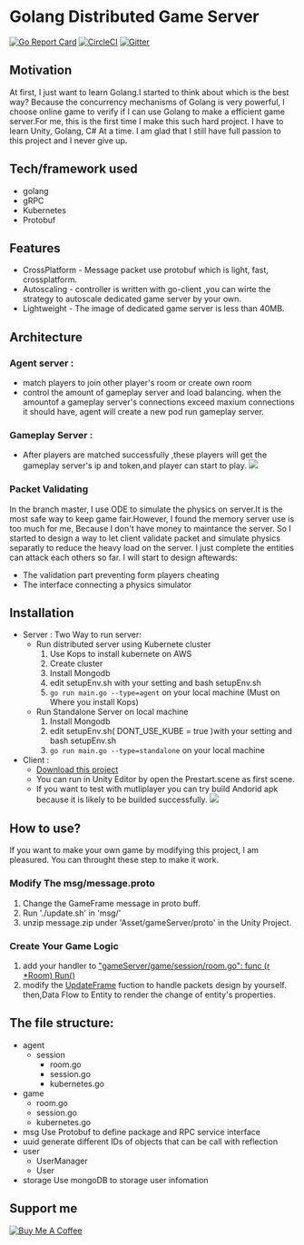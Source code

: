 # Golang Distributed Game Server
[![Go Report Card](https://goreportcard.com/badge/github.com/daniel840829/Distributed-Golang-Game-Server)](https://goreportcard.com/report/github.com/daniel840829/Distributed-Golang-Game-Server)
[![CircleCI](https://circleci.com/gh/daniel840829/Distributed-Golang-Game-Server.svg?style=svg)](https://circleci.com/gh/daniel840829/Distributed-Golang-Game-Server)
[![Gitter](https://badges.gitter.im/daniel840829/Distributed-Golang-Game-Server.svg)](https://gitter.im/daniel840829/Distributed-Golang-Game-Server?utm_source=badge&utm_medium=badge&utm_campaign=pr-badge)
## Motivation
At first, I just want to learn Golang.I started to think about which is the best way?
Because the concurrency mechanisms of Golang is very powerful, I choose online game to verify if I can use Golang to make a efficient game server.For me, this is the first time I make this such hard project. I have to learn Unity, Golang, C# At a time. I am glad that I still have full passion to this project and I never give up.
## Tech/framework used
- golang
- gRPC
- Kubernetes
- Protobuf
## Features
- CrossPlatform - Message packet use protobuf which is light, fast, crossplatform. 
- Autoscaling - controller is written with go-client ,you can wirte the strategy to autoscale dedicated game server by your own.
- Lightweight - The image of dedicated game server is less than 40MB.
## Architecture
### Agent server : 
  - match players to join other player's room or create own room
  - control the amount of gameplay server and load balancing. when the amountof a gameplay server's connections exceed maxium connections it should have, agent will create a new pod run gameplay server.
### Gameplay Server :
  - After players are matched successfully ,these players will get the gameplay server's ip and token,and player can start to play.
  ![](https://github.com/daniel840829/gameServer/blob/kubernete-intergration/Golang%20Game%20ServerArchitecture.png?raw=true)
### Packet Validating 
In the branch master, I use ODE to simulate the physics on server.It is the most safe way to keep game fair.However, I found the memory server use is too much for me, Because I don't have money to maintance the server. So I started to design a way to let client validate packet and simulate physics separatly to reduce the heavy load on the server. I just complete the entities can attack each others so far. I will start to design aftewards:
  - The validation part preventing form players cheating 
  - The interface connecting a physics simulator
## Installation
- Server :
Two Way to run server:
  - Run distributed server using Kubernete cluster
    1. Use Kops to install kubernete on AWS
    2. Create cluster
    3. Install Mongodb 
    4. edit setupEnv.sh with your setting and bash setupEnv.sh
    4. ```go run main.go --type=agent``` on your local machine (Must on Where you install Kops)
  - Run Standalone Server on local machine
    1. Install Mongodb 
    3. edit setupEnv.sh( DONT_USE_KUBE = true )with your setting and bash setupEnv.sh
    2. ```go run main.go --type=standalone``` on your local machine
- Client :
  - [Download this project](https://github.com/daniel840829/Tank-Online) 
  - You can run in Unity Editor by open the Prestart.scene as first scene.
  - If you want to test with mutliplayer you can try build Andorid apk because it is likely to be builded successfully.
  ![](https://media.giphy.com/media/ftdlle6pOE6Y8w5bho/giphy.gif)
## How to use?
If you want to make your own game by modifying this project, I am pleasured.
You can throught these step to make it work.
### Modify The msg/message.proto
1. Change the GameFrame message in proto buff.
2. Run './update.sh' in 'msg/' 
3. unzip message.zip under 'Asset/gameServer/proto' in the Unity Project.
### Create Your Game Logic
1. add your handler to <a href="https://github.com/daniel840829/gameServer/blob/a218213609e8857f84ffa5516c412922ef9cd4c1/game/session/room.go#L157">"gameServer/game/session/room.go": func (r *Room) Run()</a>
2. modify the <a href="https://github.com/daniel840829/Tank-Online/blob/87be8962024241dff4d8f3de1809fe4ef60f0848/Assets/Scripts/Entity/EntityManager.cs#L188">UpdateFrame</a> fuction to handle packets design by yourself. then,Data Flow to Entity to render the change of entity's properties.
## The file structure:
- agent
  - session
    - room.go
    - session.go
    - kubernetes.go
- game
  - room.go
  - session.go
  - kubernetes.go
- msg Use Protobuf to define package and RPC service interface
- uuid generate different IDs of objects that can be call with reflection 
- user
  - UserManager
  - User
- storage Use mongoDB to storage user infomation
## Support me
 <a href="https://www.buymeacoffee.com/yEKnuC6" target="_blank"><img src="https://www.buymeacoffee.com/assets/img/custom_images/yellow_img.png" alt="Buy Me A Coffee" style="height: auto !important;width: auto !important;" ></a>
